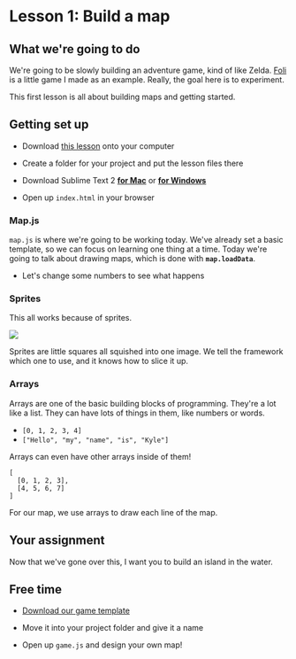 # Lesson 1: Build a map

## What we're going to do

We're going to be slowly building an adventure game, kind of like Zelda. [Foli](http://warpspire.com/foli/) is a little game I made as an example. Really, the goal here is to experiment.

This first lesson is all about building maps and getting started.

## Getting set up

- Download [this lesson]() onto your computer

- Create a folder for your project and put the lesson files there

- Download Sublime Text 2 **[for Mac](http://c758482.r82.cf2.rackcdn.com/Sublime%20Text%202.0.1.dmg)** or **[for Windows](http://c758482.r82.cf2.rackcdn.com/Sublime%20Text%202.0.1%20Setup.exe)**

- Open up `index.html` in your browser

### Map.js

`map.js` is where we're going to be working today. We've already set a basic template, so we can focus on learning one thing at a time. Today we're going to talk about drawing maps, which is done with **`map.loadData`**.

- Let's change some numbers to see what happens

### Sprites

This all works because of sprites.

![](https://f.cloud.github.com/assets/334891/667369/1839af70-d7f0-11e2-883c-5644b76137fc.png)

Sprites are little squares all squished into one image. We tell the framework which one to use, and it knows how to slice it up.

### Arrays

Arrays are one of the basic building blocks of programming. They're a lot like a list. They can have lots of things in them, like numbers or words.

- `[0, 1, 2, 3, 4]`
- `["Hello", "my", "name", "is", "Kyle"]`

Arrays can even have other arrays inside of them!

```
[
  [0, 1, 2, 3],
  [4, 5, 6, 7]
]
```

For our map, we use arrays to draw each line of the map.

## Your assignment

Now that we've gone over this, I want you to build an island in the water.

## Free time

- [Download our game template]()

- Move it into your project folder and give it a name

- Open up `game.js` and design your own map!
